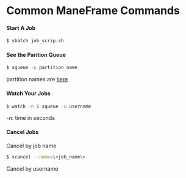 # Common ManeFrame Commands

#### Start A Job

```bash
$ sbatch job_scrip.sh
```

#### See the Parition Queue

```bash
$ squeue -p partition_name
```

partition names are [here](http://faculty.smu.edu/csc/documentation/slurm.html)

#### Watch Your Jobs

```bash
$ watch -n 1 squeue -u username
```

-n: time in seconds

#### Cancel Jobs

Cancel by job name

```bash
$ scancel --name=\<job_name\>
```

Cancel by username
